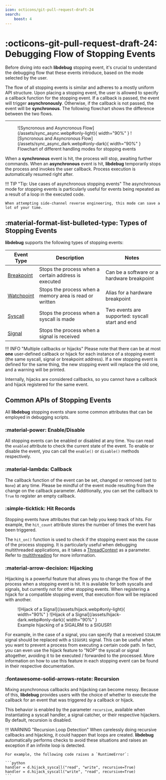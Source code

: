 ```yaml
---
icon: octicons/git-pull-request-draft-24
search:
    boost: 4
---
```

# :octicons-git-pull-request-draft-24: Debugging Flow of Stopping Events
Before diving into each **libdebug** stopping event, it's crucial to understand the debugging flow that these events introduce, based on the mode selected by the user.

The flow of all stopping events is similar and adheres to a mostly uniform API structure. Upon placing a stopping event, the user is allowed to specify a callback function for the stopping event. If a callback is passed, the event will trigger **asynchronously**. Otherwise, if the callback is not passed, the event will be **synchronous**. The following flowchart shows the difference between the two flows.

---

<figure markdown="span">
  ![Syncronous and Asyncronous Flow](/assets/sync_async.webp#only-light){ width="90%" }
  ![Syncronous and Asyncronous Flow](/assets/sync_async_dark.webp#only-dark){ width="90%" }
  <figcaption>Flowchart of different handling modes for stopping events</figcaption>
</figure>

When a **synchronous** event is hit, the process will stop, awaiting further commands. When an **asynchronous** event is hit, **libdebug** temporarily stops the process and invokes the user callback. Process execution is automatically resumed right after.

!!! TIP "Tip: Use cases of asynchronous stopping events"
    The asynchronous mode for stopping events is particularly useful for events being repeated as a result of a loop in the executed code.

    When attempting side-channel reverse engineering, this mode can save a lot of your time.

## :material-format-list-bulleted-type: Types of Stopping Events

**libdebug** supports the following types of stopping events:

| Event Type | Description                          | Notes                                |
|------------|--------------------------------------|--------------------------------------|
| [Breakpoint](/stopping_events/breakpoints) | Stops the process when a certain address is executed | Can be a software or a hardware breakpoint    |
| [Watchpoint](/stopping_events/watchpoints) | Stops the process when a memory area is read or written | Alias for a hardware breakpoint |
| [Syscall](/stopping_events/syscalls)    | Stops the process when a syscall is made | Two events are supported: syscall start and end |
| [Signal](/stopping_events/signals)     | Stops the process when a signal is received |  |

!!! INFO "Multiple callbacks or hijacks"
  Please note that there can be at most **one** user-defined callback or hijack for each instance of a stopping event (the same syscall, signal or breakpoint address). If a new stopping event is defined for the same thing, the new stopping event will replace the old one, and a warning will be printed.

  Internally, hijacks are considered callbacks, so you cannot have a callback and hijack registered for the same event.

## Common APIs of Stopping Events
All **libdebug** stopping events share some common attributes that can be employed in debugging scripts.

### :material-power: Enable/Disable
All stopping events can be enabled or disabled at any time. You can read the `enabled` attribute to check the current state of the event. To enable or disable the event, you can call the `enable()` or `disable()` methods respectively.

### :material-lambda: Callback
The callback function of the event can be set, changed or removed (set to `None`) at any time. Please be mindful of the event mode resulting from the change on the callback parameter. Additionally, you can set the callback to `True` to register an empty callback.

### :simple-ticktick: Hit Records
Stopping events have attributes that can help you keep track of hits. For example, the `hit_count` attribute stores the number of times the event has been triggered.

The `hit_on()` function is used to check if the stopping event was the cause of the process stopping. It is particularly useful when debugging multithreaded applications, as it takes a [ThreadContext](/from_pydoc/generated/state/thread_context) as a parameter. Refer to [multithreading](/multithreading/multithreading) for more information.

### :material-arrow-decision: Hijacking
Hijacking is a powerful feature that allows you to change the flow of the process when a stopping event is hit. It is available for both syscalls and signals, but currently not for other stopping events. When registering a hijack for a compatible stopping event, that execution flow will be replaced with another.

<figure markdown="span">
  ![Hijack of a Signal](/assets/hijack.webp#only-light){ width="90%" }
  ![Hijack of a Signal](/assets/hijack-dark.webp#only-dark){ width="90%" }
  <figcaption>Example hijacking of a SIGALRM to a SIGUSR1</figcaption>
</figure>

For example, in the case of a signal, you can specify that a received `SIGALRM` signal should be replaced with a `SIGUSR1` signal. This can be useful when you want to prevent a process from executing a certain code path. In fact, you can even use the hijack feature to "NOP" the syscall or signal altogether, avoiding it to be executed / forwarded to the processed. More information on how to use this feature in each stopping event can be found in their respective documentation.


### :fontawesome-solid-arrows-rotate: Recursion
Mixing asynchronous callbacks and hijacking can become messy. Because of this, **libdebug** provides users with the choice of whether to execute the callback for an event that was triggered *by* a callback or hijack.

This behavior is enabled by the parameter `recursive`, available when instantiating a syscall handler, a signal catcher, or their respective hijackers. By default, recursion is disabled.

!!! WARNING "Recursion Loop Detection"
    When carelessly doing recursive callbacks and hijacking, it could happen that loops are created. **libdebug** automatically performs checks to avoid these situations and raises an exception if an infinite loop is detected.

    For example, the following code raises a `RuntimeError`:

    ```python
    handler = d.hijack_syscall("read", "write", recursive=True)
    handler = d.hijack_syscall("write", "read", recursive=True)
    ```